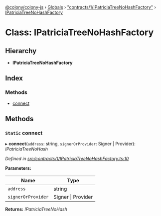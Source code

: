 [@colony/colony-js](../README.md) › [Globals](../globals.md) › ["contracts/1/IPatriciaTreeNoHashFactory"](../modules/_contracts_1_ipatriciatreenohashfactory_.md) › [IPatriciaTreeNoHashFactory](_contracts_1_ipatriciatreenohashfactory_.ipatriciatreenohashfactory.md)

# Class: IPatriciaTreeNoHashFactory

## Hierarchy

* **IPatriciaTreeNoHashFactory**

## Index

### Methods

* [connect](_contracts_1_ipatriciatreenohashfactory_.ipatriciatreenohashfactory.md#static-connect)

## Methods

### `Static` connect

▸ **connect**(`address`: string, `signerOrProvider`: Signer | Provider): *IPatriciaTreeNoHash*

*Defined in [src/contracts/1/IPatriciaTreeNoHashFactory.ts:10](https://github.com/JoinColony/colonyJS/blob/2830301/src/contracts/1/IPatriciaTreeNoHashFactory.ts#L10)*

**Parameters:**

Name | Type |
------ | ------ |
`address` | string |
`signerOrProvider` | Signer &#124; Provider |

**Returns:** *IPatriciaTreeNoHash*
